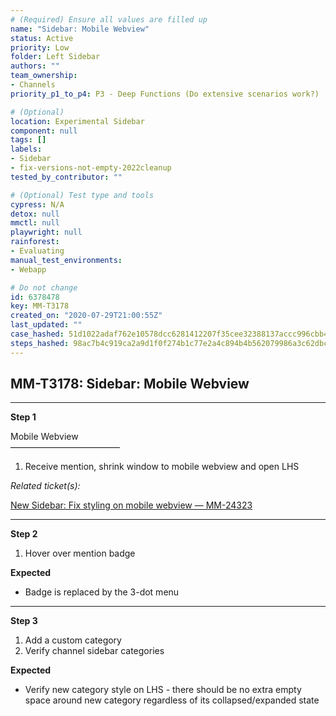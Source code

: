 ```yaml
---
# (Required) Ensure all values are filled up
name: "Sidebar: Mobile Webview"
status: Active
priority: Low
folder: Left Sidebar
authors: ""
team_ownership: 
- Channels
priority_p1_to_p4: P3 - Deep Functions (Do extensive scenarios work?)

# (Optional)
location: Experimental Sidebar
component: null
tags: []
labels: 
- Sidebar
- fix-versions-not-empty-2022cleanup
tested_by_contributor: ""

# (Optional) Test type and tools
cypress: N/A
detox: null
mmctl: null
playwright: null
rainforest: 
- Evaluating
manual_test_environments:
- Webapp

# Do not change
id: 6378478
key: MM-T3178
created_on: "2020-07-29T21:00:55Z"
last_updated: ""
case_hashed: 51d1022adaf762e10578dcc6281412207f35cee32388137accc996cbb41918794d78f38b80116b4c4f80589352830746
steps_hashed: 98ac7b4c919ca2a9d1f0f274b1c77e2a4c894b4b562079986a3c62dbcb6d219240ab611de63838f9c99a71bc9d32eade
---
```


<!-- (Auto-generated) Based on frontmatter's "key" and "name" -->

## MM-T3178: Sidebar: Mobile Webview

---

**Step 1**

Mobile Webview\
–––––––––––––––––––––––––

1. Receive mention, shrink window to mobile webview and open LHS

_Related ticket(s):_

[New Sidebar: Fix styling on mobile webview — MM-24323](https://mattermost.atlassian.net/browse/MM-24323)

---

**Step 2**

1. Hover over mention badge

**Expected**

- Badge is replaced by the 3-dot menu

---

**Step 3**

1. Add a custom category
2. Verify channel sidebar categories

**Expected**

- Verify new category style on LHS - there should be no extra empty space around new category regardless of its collapsed/expanded state
